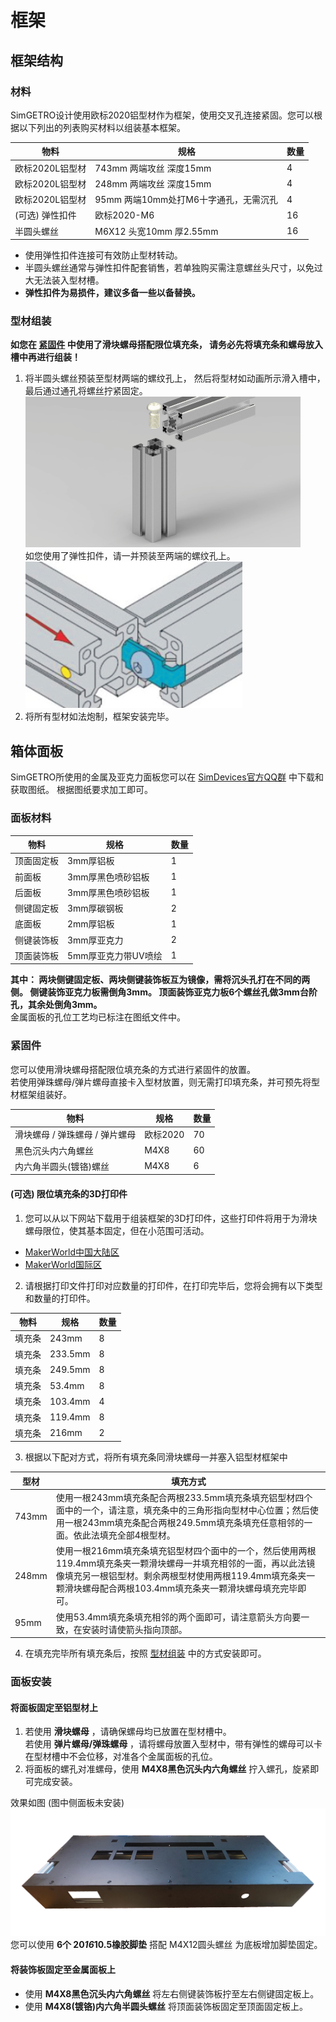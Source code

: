# 框架

## 框架结构

### 材料

SimGETRO设计使用欧标2020铝型材作为框架，使用交叉孔连接紧固。您可以根据以下列出的列表购买材料以组装基本框架。  

| 物料         | 规格                        | 数量 |
|------------|---------------------------|----|
| 欧标2020L铝型材 | 743mm 两端攻丝 深度15mm         | 4  |
| 欧标2020L铝型材 | 248mm 两端攻丝 深度15mm         | 4  |
| 欧标2020L铝型材 | 95mm  两端10mm处打M6十字通孔，无需沉孔 | 4  |
| (可选) 弹性扣件  | 欧标2020-M6                 | 16 |
| 半圆头螺丝      | M6X12 头宽10mm 厚2.55mm      | 16 |  

- 使用弹性扣件连接可有效防止型材转动。  
- 半圆头螺丝通常与弹性扣件配套销售，若单独购买需注意螺丝头尺寸，以免过大无法装入型材槽。  
- **弹性扣件为易损件，建议多备一些以备替换。**

### 型材组装
**如您在 [紧固件](#紧固件) 中使用了滑块螺母搭配限位填充条， 请务必先将填充条和螺母放入槽中再进行组装！**     
  
1. 将半圆头螺丝预装至型材两端的螺纹孔上， 然后将型材如动画所示滑入槽中，最后通过通孔将螺丝拧紧固定。  
![螺丝预装动画](./imgs/screw.gif ':size=256')  
如您使用了弹性扣件，请一并预装至两端的螺纹孔上。  
![弹性扣件安装图](./imgs/弹性扣件.png ':size=256')  
2. 将所有型材如法炮制，框架安装完毕。


## 箱体面板
SimGETRO所使用的金属及亚克力面板您可以在 [SimDevices官方QQ群](https://qm.qq.com/q/r6NhmKxq7e) 中下载和获取图纸。
根据图纸要求加工即可。
### 面板材料

| 物料         | 规格           | 数量 |
|------------|--------------|----|
| 顶面固定板      | 3mm厚铝板       | 1  |
| 前面板        | 3mm厚黑色喷砂铝板   | 1  |
| 后面板        | 3mm厚黑色喷砂铝板   | 1  |
| 侧键固定板      | 3mm厚碳钢板      | 2  |
| 底面板   | 2mm厚铝板       | 1 |
| 侧键装饰板 | 3mm厚亚克力      | 2 |
| 顶面装饰板      | 5mm厚亚克力带UV喷绘 | 1 |  
**其中： 两块侧键固定板、两块侧键装饰板互为镜像，需将沉头孔打在不同的两侧。 侧键装饰亚克力板需倒角3mm。 顶面装饰亚克力板6个螺丝孔做3mm台阶孔，其余处倒角3mm。**  
金属面板的孔位工艺均已标注在图纸文件中。

### 紧固件

您可以使用滑块螺母搭配限位填充条的方式进行紧固件的放置。  
若使用弹珠螺母/弹片螺母直接卡入型材放置，则无需打印填充条，并可预先将型材框架组装好。  

| 物料                 | 规格   | 数量 |
|--------------------|------|----|
| 滑块螺母 / 弹珠螺母 / 弹片螺母 | 欧标2020 | 70 |
| 黑色沉头内六角螺丝          | M4X8 | 60 |
| 内六角半圆头(镀铬)螺丝 | M4X8 | 6 |

  
  
#### (可选) 限位填充条的3D打印件

1. 您可以从以下网站下载用于组装框架的3D打印件，这些打印件将用于为滑块螺母限位，使其基本固定，但在小范围可活动。

- [MakerWorld中国大陆区](https://makerworld.com.cn/zh/models/655698)
- [MakerWorld国际区](https://makerworld.com/zh/models/801788)

2. 请根据打印文件打印对应数量的打印件，在打印完毕后，您将会拥有以下类型和数量的打印件。

| 物料   | 规格    | 数量 |
| ------ | ------- | ---- |
| 填充条 | 243mm   | 8    |
| 填充条 | 233.5mm | 8    |
| 填充条 | 249.5mm | 8    |
| 填充条 | 53.4mm  | 8    |
| 填充条 | 103.4mm | 4    |
| 填充条 | 119.4mm | 8    |
| 填充条 | 216mm   | 2    |  

3. 根据以下配对方式，将所有填充条同滑块螺母一并塞入铝型材框架中

| 型材    | 填充方式                                                                                                                                                                                                                               |
|-------| -------------------------------------------------------------------------------------------------------------------------------------------------------------------------------------------------------------------------------------- |
| 743mm | 使用一根243mm填充条配合两根233.5mm填充条填充铝型材四个面中的一个，请注意，填充条中的三角形指向型材中心位置；然后使用一根243mm填充条配合两根249.5mm填充条填充任意相邻的一面。依此法填充全部4根型材。                                    |
| 248mm | 使用一根216mm填充条填充铝型材四个面中的一个，然后使用两根119.4mm填充条夹一颗滑块螺母一并填充相邻的一面，再以此法镜像填充另一根铝型材。剩余两根型材使用两根119.4mm填充条夹一颗滑块螺母配合两根103.4mm填充条夹一颗滑块螺母填充完毕即可。 |
| 95mm  | 使用53.4mm填充条填充相邻的两个面即可，请注意箭头方向要一致，在安装时请使箭头指向顶部。                                                                                                                                                 |

4. 在填充完毕所有填充条后，按照 [型材组装](#型材组装) 中的方式安装即可。  

### 面板安装  
  
#### 将面板固定至铝型材上
1. 若使用 **滑块螺母** ，请确保螺母均已放置在型材槽中。  
若使用 **弹片螺母/弹珠螺母** ，请将螺母放置入型材中，带有弹性的螺母可以卡在型材槽中不会位移，对准各个金属面板的孔位。
2. 将面板的螺孔对准螺母，使用 **M4X8黑色沉头内六角螺丝** 拧入螺孔，旋紧即可完成安装。  

效果如图 (图中侧面板未安装) ![面板安装完成图](./imgs/面板.png "':size=256'")    
您可以使用 **6个 20*16*10.5橡胶脚垫** 搭配 M4X12圆头螺丝 为底板增加脚垫固定。

#### 将装饰板固定至金属面板上
- 使用 **M4X8黑色沉头内六角螺丝** 将左右侧键装饰板拧至左右侧键固定板上。
- 使用 **M4X8(镀铬)内六角半圆头螺丝** 将顶面装饰板固定至顶面固定板上。